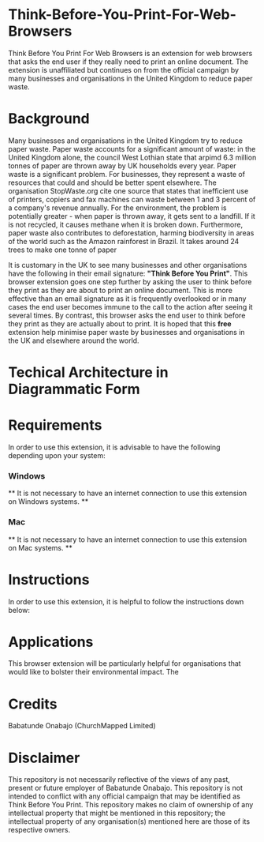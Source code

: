 # Think-Before-You-Print-For-Web-Browsers
Think Before You Print For Web Browsers is an extension for web browsers that asks the end user if they really need to print an online document. The extension is unaffiliated but continues on from the official campaign by many businesses and organisations in the United Kingdom to reduce paper waste.

# Background
Many businesses and organisations in the United Kingdom try to reduce paper waste. Paper waste accounts for a significant amount of waste: in the United Kingdom alone, the council West Lothian state that arpimd 6.3 million tonnes of paper are thrown away by UK households every year. Paper waste is a significant problem. For businesses, they represent a waste of resources that could and should be better spent elsewhere. The organisation StopWaste.org cite one source that states that inefficient use of printers, copiers and fax machines can waste between 1 and 3 percent of a company's revenue annually. For the environment, the problem is potentially greater - when paper is thrown away, it gets sent to a landfill. If it is not recycled, it causes methane when it is broken down. Furthermore, paper waste also contributes to deforestation, harming biodiversity in areas of the world such as the Amazon rainforest in Brazil. It takes around 24 trees to make one tonne of paper 

It is customary in the UK to see many businesses and other organisations have the following in their email signature: **"Think Before You Print"**. This browser extension goes one step further by asking the user to think before they print as they are about to print an online document. This is more effective than an email signature as it is frequently overlooked or in many cases the end user becomes immune to the call to the action after seeing it several times. By contrast, this browser asks the end user to think before they print as they are actually about to print. It is hoped that this **free** extension help minimise paper waste by businesses and organisations in the UK and elsewhere around the world.  

# Techical Architecture in Diagrammatic Form

# Requirements
In order to use this extension, it is advisable to have the following depending upon your system:

### Windows


** It is not necessary to have an internet connection to use this extension on Windows systems. **

### Mac

** It is not necessary to have an internet connection to use this extension on Mac systems. **

# Instructions
In order to use this extension, it is helpful to follow the instructions down below:

# Applications
This browser extension will be particularly helpful for organisations that would like to bolster their environmental impact. The 

# Credits
Babatunde Onabajo (ChurchMapped Limited)

# Disclaimer
This repository is not necessarily reflective of the views of any past, present or future employer of Babatunde Onabajo. This repository is not intended to conflict with any official campaign that may be identified as Think Before You Print. This repository makes no claim of ownership of any intellectual property that might be mentioned in this repository; the intellectual property of any organisation(s) mentioned here are those of its respective owners.
